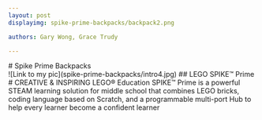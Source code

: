 ```yaml
---
layout: post
displayimg: spike-prime-backpacks/backpack2.png

authors: Gary Wong, Grace Trudy

---
```



<div class="site_title" markdown="1">
# Spike Prime Backpacks
</div>

<div class="image_text_overlay" markdown="1">
![Link to my pic](spike-prime-backpacks/intro4.jpg)
## LEGO SPIKE™ Prime
# CREATIVE & INSPIRING
LEGO® Education SPIKE™ Prime is a powerful STEAM learning solution for middle school that combines LEGO bricks, coding language based on Scratch, and a programmable multi-port Hub to help every learner become a confident learner
</div>
